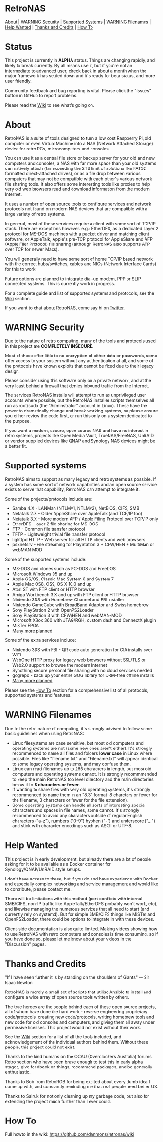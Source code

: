 # RetroNAS

[About](#About) | [WARNING Security](#WARNING-Security) | [Supported Systems](#Supported-Systems) | [WARNING Filenames](#WARNING-Filenames) | [Help Wanted](#Help-Wanted) | [Thanks and Credits](#Thanks-and-Credits) | [How To](#How-To) 

# Status

This project is currently in **ALPHA** status.  Things are changing rapidly, and likely to break currently.  By all means use it, but if you're not an intermediate to advanced user, check back in about a month when the major framework has settled down and it's ready for beta status, and more user friendly.

Community feedback and bug reporting is vital. Please click the "Issues" button in GitHub to report problems. 

Please read the [Wiki](https://github.com/danmons/retronas/wiki) to see what's going on.

# About

RetroNAS is a suite of tools designed to turn a low cost Raspberry Pi, old computer or even Virtual Machine into a NAS (Network Attached Storage) device for retro PCs, microcomputers and consoles.

You can use it as a central file store or backup server for your old and new computers and consoles, a NAS with far more space than your old systems can natively attach (far exceeding the 2TB limit of solutions like FAT32 formatted direct-attached drives), or as a file drop between various computers that may not be compatible with each other's various network file sharing tools. It also offers some interesting tools like proxies to help very old web browsers read and download information from the modern Internet. 

It uses a number of open source tools to configure services and network protocols not found on modern NAS devices that are compatible with a large variety of retro systems.

In general, most of these services require a client with some sort of TCP/IP stack. There are exceptions however. e.g.: EtherDFS, as a dedicated Layer 2 protocol for MS-DOS machines with a packet driver and matching client software, or AppleTalk, Apple's pre-TCP protocol for AppleShare and AFP (Apple Filer Protocol) file sharing (although RetroNAS also supports AFP over TCP for newer Macs). 

You will generally need to have some sort of home TCP/IP based network with the correct hubs/switches, cables and NICs (Network Interface Cards) for this to work. 

Future options are planned to integrate dial-up modem, PPP or SLIP connected systems.  This is currently work in progress.

For a complete guide and list of supported systems and protocols, see the [Wiki](https://github.com/danmons/retronas/wiki) section.

If you want to chat about RetroNAS, come say hi on [Twitter](https://twitter.com/_daemons).

# WARNING Security

Due to the nature of retro computing, many of the tools and protocols used in this project are **COMPLETELY INSECURE**.

Most of these offer little to no encryption of either data or passwords, some offer access to your system without any authentication at all, and some of the protocols have known exploits that cannot be fixed due to their legacy design.

Please consider using this software only on a private network, and at the very least behind a firewall that denies inbound traffic from the Internet.

The services RetroNAS installs will attempt to run as unprivileged user accounts where possible, but the RetroNAS installer scripts themselves all run as root/sudo (the "Adminstrator" account in Linux). These have the power to dramatically change and break working systems, so please ensure you either review the code first, or run this only on a system dedicated to the purpose.

If you want a modern, secure, open source NAS and have no interest in retro systems, projects like Open Media Vault, TrueNAS/FreeNAS, UnRAID or vendor supplied devices like QNAP and Synology NAS devices might be a better fit.

# Supported systems

RetroNAS aims to support as many legacy and retro systems as possible. If a system has some sort of network capabilities and an open source service exists to serve that capability, RetroNAS can attempt to integrate it.

Some of the projects/protocols include are:
* Samba 4.X - LANMan (NTLMv1, NTLMv2), NetBIOS, CIFS, SMB
* Netatalk 2.X - Older AppleShare over AppleTalk (and TCP/IP too)
* Netatalk 3.X - More modern AFP / Apple Filing Protocol over TCP/IP only
* EtherDFS - layer 2 file sharing for MS-DOS
* FTP - Common file transfer protocol
* TFTP - Lightweight trivial file transfer protocol
* lighttpd HTTP - Web server for all HTTP clients and web browsers
* ps3netsrv - File streaming for PlayStation 3 + CFW/HEN + MultiMan or webMAN MOD

Some of the supported systems include:
* MS-DOS and clones such as PC-DOS and FreeDOS
* Microsoft Windows 95 and up
* Apple GS/OS, Classic Mac System 6 and System 7
* Apple Mac OS8, OS9, OS X 10.0 and up
* Atari ST with FTP client or HTTP browser
* Amiga Workbench 3.X and up with FTP client or HTTP browser
* Nintendo 3DS with Homebrew Channel and FBI installer
* Nintendo GameCube with BroadBand Adaptor and Swiss homebrew
* Sony PlayStation 2 with OpenPS2Loader
* Sony PlayStation 3 with CFW/HEN and webMAN-MOD
* Microsoft XBox 360 with JTAG/RGH, custom dash and ConnectX plugin
* MiSTer FPGA
* [Many more planned](https://github.com/danmons/retronas/blob/main/IDEAS.md)

Some of the extra services include:
* Nintendo 3DS with FBI - QR code auto generation for CIA installs over WiFi
* WebOne HTTP proxy for legacy web browsers without SSL/TLS or Web2.0 support to browse the modern Internet
* Syncthing secure personal file sharing with no cloud services needed
* gogrepo - back up your entire GOG library for DRM-free offline installs
* [Many more planned](https://github.com/danmons/retronas/blob/main/IDEAS.md)

Please see the [How To](#How-To) section for a comprehensive list of all protocols, supported systems and features.

# WARNING Filenames

Due to the retro nature of computing, it's strongly advised to follow some basic guidelines when using RetroNAS:

* Linux filesystems are case sensitive, but most old computers and operating systems are not (some new ones aren't either). It's strongly recommended to name all files and folders **lower case** in Linux where possible. Files like "filename.txt" and "Filename.txt" will appear identical to some legacy operating systems, and may confuse them. 
* Linux can read filenames up to 255 characters in length, but most old computers and operating systems cannot.  It is strongly recommmended to keep the main RetroNAS top level directory and the main directories below it to **8 characters or fewer**. 
* If wanting to share files with very old operating systems, it's strongly recommended to name them in an "8.3" format (8 charcters or fewer for the filename, 3 characters or fewer for the file extension). 
* Some operating systems can handle all sorts of interesting special characters and spaces in file names, some cannot.  It's strongly recommended to avoid any characters outside of regular English characters ("a-z"), numbers ("0-9") hyphen ("-") and underscore ("_ ") and stick with character encodings such as ASCII or UTF-8.

# Help Wanted

This project is in early development, but already there are a lot of people asking for it to be available as a Docker container for Synology/QNAP/UnRAID style setups.

I don't have access to these, but if you do and have experience with Docker and especially complex networking and service management and would like to contribute, please contact me.

There will be limitations with this method (port conflicts with internal SMB/CIFS, non-IP traffic like AppleTalk/EtherDFS probably won't work, etc), and likewise managing the numerous services that all need to start (and currently rely on systemd).  But for simple SMB/CIFS things like MiSTer and OpenPS2Loader, there could be options to integrate in with these devices.

Client-side documentation is also quite limited.  Making videos showing how to use RetroNAS with retro computers and consoles is time consuming, so if you have done so, please let me know about your videos in the "Discussion" pages.

# Thanks and Credits

"If I have seen further it is by standing on the shoulders of Giants" -- Sir Isaac Newton

RetroNAS is merely a small set of scripts that utilise Ansible to install and configure a wide array of open source tools written by others.

The true heroes are the people behind each of these open source projects, all of whom have done the hard work - reverse engineering proprietary code/protocols, creating new code/protocols, writing homebrew tools and new code for old consoles and computers, and giving them all away under permissive licenses.  This project would not exist without their work. 

See the [Wiki](https://github.com/danmons/retronas/wiki) section for a list of all the tools included, and acknowledgement of the individual authors behind them. Without these people, this project could not exist.

Thanks to the kind humans on the OCAU (Overclockers Australia) forums Retro section who have been brave enough to test this in early alpha stages, give feedback on things, recommend packages, and be generally enthusiastic.

Thanks to Bob from RetroRGB for being excited about every dumb idea I come up with, and constantly reminding me that real people need better UX. 

Thanks to Sairuk for not only cleaning up my garbage code, but also for extending the project much further than I ever could. 

# How To

Full howto in the wiki: https://github.com/danmons/retronas/wiki
